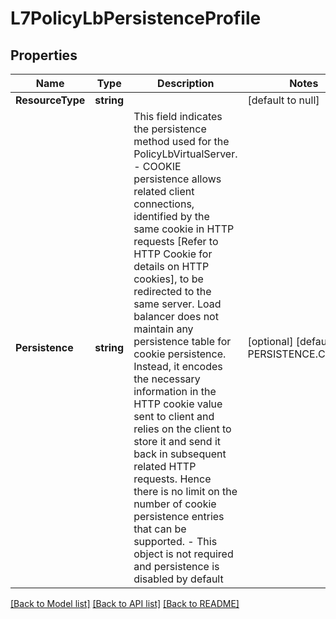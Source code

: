 # L7PolicyLbPersistenceProfile

## Properties
Name | Type | Description | Notes
------------ | ------------- | ------------- | -------------
**ResourceType** | **string** |  | [default to null]
**Persistence** | **string** | This field indicates the persistence method used for the PolicyLbVirtualServer. - COOKIE persistence allows related client connections, identified by the same cookie in HTTP requests [Refer to HTTP Cookie for details on HTTP cookies], to be redirected to the same server. Load balancer does not maintain any persistence table for cookie persistence. Instead, it encodes the necessary information in the HTTP cookie value sent to client and relies on the client to store it and send it back in subsequent related HTTP requests. Hence there is no limit on the number of cookie persistence entries that can be supported. - This object is not required and persistence is disabled by default  | [optional] [default to PERSISTENCE.COOKIE]

[[Back to Model list]](../README.md#documentation-for-models) [[Back to API list]](../README.md#documentation-for-api-endpoints) [[Back to README]](../README.md)

